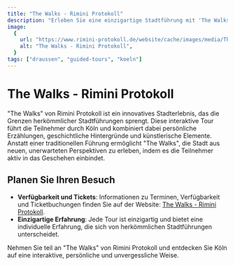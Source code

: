 ```yaml
---
title: "The Walks - Rimini Protokoll"
description: "Erleben Sie eine einzigartige Stadtführung mit 'The Walks' von Rimini Protokoll, eine interaktive Erfahrung, die Köln auf innovative Weise erkundet"
image:
  {
    url: "https://www.rimini-protokoll.de/website/cache/images/media/The%20Walks/Fotoauswahl_credit_%20Expander%20Film/1280-DSC01025.jpg",
    alt: "The Walks - Rimini Protokoll",
  }
tags: ["draussen", "guided-tours", "koeln"]
---
```


# The Walks - Rimini Protokoll

"The Walks" von Rimini Protokoll ist ein innovatives Stadterlebnis, das die Grenzen herkömmlicher Stadtführungen sprengt. Diese interaktive Tour führt die Teilnehmer durch Köln und kombiniert dabei persönliche Erzählungen, geschichtliche Hintergründe und künstlerische Elemente. Anstatt einer traditionellen Führung ermöglicht "The Walks", die Stadt aus neuen, unerwarteten Perspektiven zu erleben, indem es die Teilnehmer aktiv in das Geschehen einbindet.

## Planen Sie Ihren Besuch

- **Verfügbarkeit und Tickets**: Informationen zu Terminen, Verfügbarkeit und Ticketbuchungen finden Sie auf der Website: [The Walks - Rimini Protokoll](https://www.rimini-protokoll.de/website/de/project/the-walks).
- **Einzigartige Erfahrung**: Jede Tour ist einzigartig und bietet eine individuelle Erfahrung, die sich von herkömmlichen Stadtführungen unterscheidet.

Nehmen Sie teil an "The Walks" von Rimini Protokoll und entdecken Sie Köln auf eine interaktive, persönliche und unvergessliche Weise.
